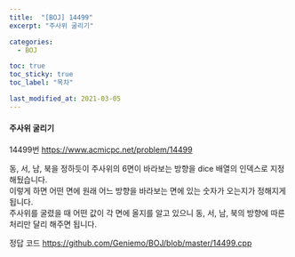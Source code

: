 ```yaml
---
title:  "[BOJ] 14499"
excerpt: "주사위 굴리기"

categories:
  - BOJ

toc: true
toc_sticky: true
toc_label: "목차"

last_modified_at: 2021-03-05
---
```


#### 주사위 굴리기

14499번 <https://www.acmicpc.net/problem/14499>

동, 서, 남, 북을 정하듯이 주사위의 6면이 바라보는 방향을 dice 배열의 인덱스로 지정해뒀습니다.<br>
이렇게 하면 어떤 면에 원래 어느 방향을 바라보는 면에 있는 숫자가 오는지가 정해지게 됩니다.<br>
주사위를 굴렸을 때 어떤 값이 각 면에 올지를 알고 있으니 동, 서, 남, 북의 방향에 따른 처리만 달리 해주면 됩니다.

정답 코드 <https://github.com/Geniemo/BOJ/blob/master/14499.cpp>